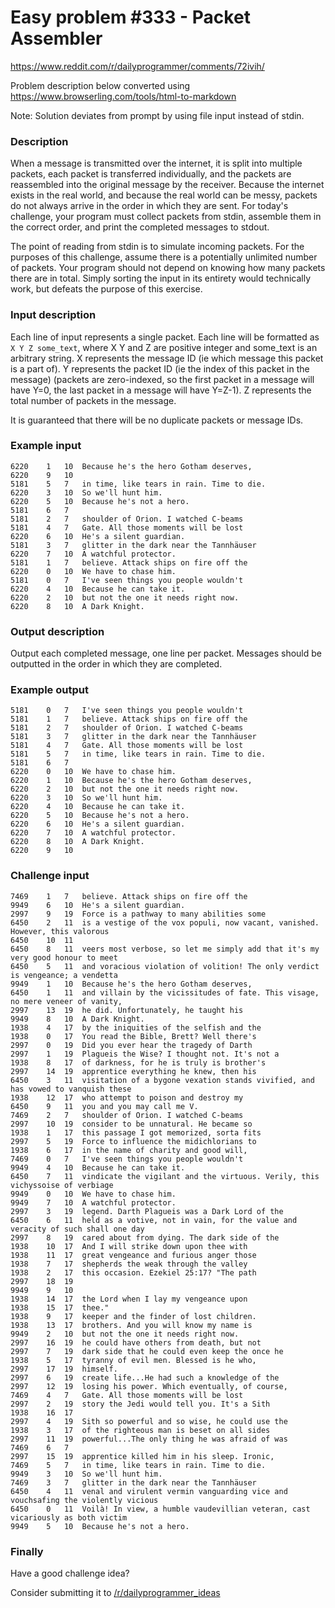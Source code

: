 # Easy problem #333 - Packet Assembler

<https://www.reddit.com/r/dailyprogrammer/comments/72ivih/>

Problem description below converted using <https://www.browserling.com/tools/html-to-markdown>

Note: Solution deviates from prompt by using file input instead of stdin.

### Description

When a message is transmitted over the internet, it is split into multiple packets, each packet is transferred individually, and the packets are reassembled into the original message by the receiver. Because the internet exists in the real world, and because the real world can be messy, packets do not always arrive in the order in which they are sent. For today's challenge, your program must collect packets from stdin, assemble them in the correct order, and print the completed messages to stdout.

The point of reading from stdin is to simulate incoming packets. For the purposes of this challenge, assume there is a potentially unlimited number of packets. Your program should not depend on knowing how many packets there are in total. Simply sorting the input in its entirety would technically work, but defeats the purpose of this exercise.

### Input description

Each line of input represents a single packet. Each line will be formatted as `X Y Z some_text`, where X Y and Z are positive integer and some_text is an arbitrary string. X represents the message ID (ie which message this packet is a part of). Y represents the packet ID (ie the index of this packet in the message) (packets are zero-indexed, so the first packet in a message will have Y=0, the last packet in a message will have Y=Z-1). Z represents the total number of packets in the message.

It is guaranteed that there will be no duplicate packets or message IDs.

### Example input

    6220    1   10  Because he's the hero Gotham deserves, 
    6220    9   10   
    5181    5   7   in time, like tears in rain. Time to die.
    6220    3   10  So we'll hunt him. 
    6220    5   10  Because he's not a hero. 
    5181    6   7    
    5181    2   7   shoulder of Orion. I watched C-beams 
    5181    4   7   Gate. All those moments will be lost 
    6220    6   10  He's a silent guardian. 
    5181    3   7   glitter in the dark near the Tannhäuser 
    6220    7   10  A watchful protector. 
    5181    1   7   believe. Attack ships on fire off the 
    6220    0   10  We have to chase him. 
    5181    0   7   I've seen things you people wouldn't 
    6220    4   10  Because he can take it. 
    6220    2   10  but not the one it needs right now. 
    6220    8   10  A Dark Knight. 

### Output description

Output each completed message, one line per packet. Messages should be outputted in the order in which they are completed.

### Example output

    5181    0   7   I've seen things you people wouldn't 
    5181    1   7   believe. Attack ships on fire off the 
    5181    2   7   shoulder of Orion. I watched C-beams 
    5181    3   7   glitter in the dark near the Tannhäuser 
    5181    4   7   Gate. All those moments will be lost 
    5181    5   7   in time, like tears in rain. Time to die.
    5181    6   7    
    6220    0   10  We have to chase him. 
    6220    1   10  Because he's the hero Gotham deserves, 
    6220    2   10  but not the one it needs right now. 
    6220    3   10  So we'll hunt him. 
    6220    4   10  Because he can take it. 
    6220    5   10  Because he's not a hero. 
    6220    6   10  He's a silent guardian. 
    6220    7   10  A watchful protector. 
    6220    8   10  A Dark Knight. 
    6220    9   10   

### Challenge input

    7469    1   7   believe. Attack ships on fire off the 
    9949    6   10  He's a silent guardian. 
    2997    9   19  Force is a pathway to many abilities some
    6450    2   11  is a vestige of the vox populi, now vacant, vanished. However, this valorous 
    6450    10  11   
    6450    8   11  veers most verbose, so let me simply add that it's my very good honour to meet 
    6450    5   11  and voracious violation of volition! The only verdict is vengeance; a vendetta 
    9949    1   10  Because he's the hero Gotham deserves, 
    6450    1   11  and villain by the vicissitudes of fate. This visage, no mere veneer of vanity, 
    2997    13  19  he did. Unfortunately, he taught his
    9949    8   10  A Dark Knight. 
    1938    4   17  by the iniquities of the selfish and the 
    1938    0   17  You read the Bible, Brett? Well there's 
    2997    0   19  Did you ever hear the tragedy of Darth
    2997    1   19  Plagueis the Wise? I thought not. It's not a
    1938    8   17  of darkness, for he is truly is brother's 
    2997    14  19  apprentice everything he knew, then his
    6450    3   11  visitation of a bygone vexation stands vivified, and has vowed to vanquish these 
    1938    12  17  who attempt to poison and destroy my 
    6450    9   11  you and you may call me V.
    7469    2   7   shoulder of Orion. I watched C-beams 
    2997    10  19  consider to be unnatural. He became so 
    1938    1   17  this passage I got memorized, sorta fits 
    2997    5   19  Force to influence the midichlorians to
    1938    6   17  in the name of charity and good will, 
    7469    0   7   I've seen things you people wouldn't 
    9949    4   10  Because he can take it. 
    6450    7   11  vindicate the vigilant and the virtuous. Verily, this vichyssoise of verbiage 
    9949    0   10  We have to chase him. 
    9949    7   10  A watchful protector. 
    2997    3   19  legend. Darth Plagueis was a Dark Lord of the
    6450    6   11  held as a votive, not in vain, for the value and veracity of such shall one day 
    2997    8   19  cared about from dying. The dark side of the
    1938    10  17  And I will strike down upon thee with 
    1938    11  17  great vengeance and furious anger those 
    1938    7   17  shepherds the weak through the valley 
    1938    2   17  this occasion. Ezekiel 25:17? "The path 
    2997    18  19   
    9949    9   10   
    1938    14  17  the Lord when I lay my vengeance upon 
    1938    15  17  thee." 
    1938    9   17  keeper and the finder of lost children. 
    1938    13  17  brothers. And you will know my name is 
    9949    2   10  but not the one it needs right now. 
    2997    16  19  he could have others from death, but not
    2997    7   19  dark side that he could even keep the once he
    1938    5   17  tyranny of evil men. Blessed is he who, 
    2997    17  19  himself. 
    2997    6   19  create life...He had such a knowledge of the
    2997    12  19  losing his power. Which eventually, of course,
    7469    4   7   Gate. All those moments will be lost 
    2997    2   19  story the Jedi would tell you. It's a Sith
    1938    16  17   
    2997    4   19  Sith so powerful and so wise, he could use the
    1938    3   17  of the righteous man is beset on all sides 
    2997    11  19  powerful...The only thing he was afraid of was
    7469    6   7    
    2997    15  19  apprentice killed him in his sleep. Ironic,
    7469    5   7   in time, like tears in rain. Time to die.
    9949    3   10  So we'll hunt him. 
    7469    3   7   glitter in the dark near the Tannhäuser 
    6450    4   11  venal and virulent vermin vanguarding vice and vouchsafing the violently vicious 
    6450    0   11  Voilà! In view, a humble vaudevillian veteran, cast vicariously as both victim 
    9949    5   10  Because he's not a hero. 

### Finally

Have a good challenge idea?

Consider submitting it to [/r/dailyprogrammer_ideas](/r/dailyprogrammer_ideas)